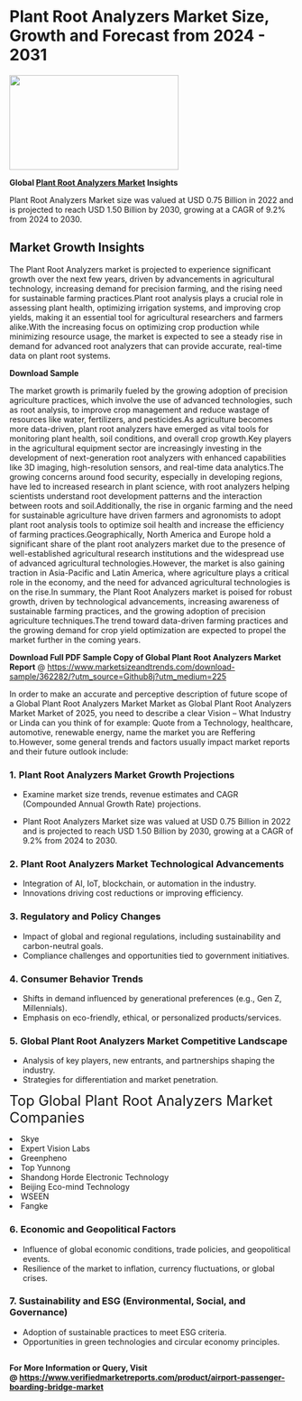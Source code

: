 <H1>Plant Root Analyzers Market Size, Growth and Forecast from 2024 - 2031</H1><img class="aligncenter size-medium wp-image-584254" src="https://thirdeyenews.in/wp-content/uploads/2024/09/Global-Market-Research-300x168.jpeg" alt="" width="300" height="168" /><p><strong>Global&nbsp;<a href="https://www.marketsizeandtrends.com/download-sample/362282/?utm_source=Github8j?utm_medium=225">Plant Root Analyzers Market</a> Insights</strong></p><p>Plant Root Analyzers Market size was valued at USD 0.75 Billion in 2022 and is projected to reach USD 1.50 Billion by 2030, growing at a CAGR of 9.2% from 2024 to 2030.</p><p><h2>Market Growth Insights</h2> <p>The Plant Root Analyzers market is projected to experience significant growth over the next few years, driven by advancements in agricultural technology, increasing demand for precision farming, and the rising need for sustainable farming practices.Plant root analysis plays a crucial role in assessing plant health, optimizing irrigation systems, and improving crop yields, making it an essential tool for agricultural researchers and farmers alike.With the increasing focus on optimizing crop production while minimizing resource usage, the market is expected to see a steady rise in demand for advanced root analyzers that can provide accurate, real-time data on plant root systems.</p> <p><strong>Download Sample</strong></p> <p>The market growth is primarily fueled by the growing adoption of precision agriculture practices, which involve the use of advanced technologies, such as root analysis, to improve crop management and reduce wastage of resources like water, fertilizers, and pesticides.As agriculture becomes more data-driven, plant root analyzers have emerged as vital tools for monitoring plant health, soil conditions, and overall crop growth.Key players in the agricultural equipment sector are increasingly investing in the development of next-generation root analyzers with enhanced capabilities like 3D imaging, high-resolution sensors, and real-time data analytics.The growing concerns around food security, especially in developing regions, have led to increased research in plant science, with root analyzers helping scientists understand root development patterns and the interaction between roots and soil.Additionally, the rise in organic farming and the need for sustainable agriculture have driven farmers and agronomists to adopt plant root analysis tools to optimize soil health and increase the efficiency of farming practices.Geographically, North America and Europe hold a significant share of the plant root analyzers market due to the presence of well-established agricultural research institutions and the widespread use of advanced agricultural technologies.However, the market is also gaining traction in Asia-Pacific and Latin America, where agriculture plays a critical role in the economy, and the need for advanced agricultural technologies is on the rise.In summary, the Plant Root Analyzers market is poised for robust growth, driven by technological advancements, increasing awareness of sustainable farming practices, and the growing adoption of precision agriculture techniques.The trend toward data-driven farming practices and the growing demand for crop yield optimization are expected to propel the market further in the coming years.</p> <p><span class=""><strong>Download Full PDF Sample Copy of Global Plant Root Analyzers Market Report</strong> @ <a href="https://www.marketsizeandtrends.com/download-sample/362282/?utm_source=Github8j?utm_medium=225" target="_blank">https://www.marketsizeandtrends.com/download-sample/362282/?utm_source=Github8j?utm_medium=225</a></span></p><p>In order to make an accurate and perceptive description of future scope of a Global&nbsp;Plant Root Analyzers Market Market as Global&nbsp;Plant Root Analyzers Market Market of 2025, you need to describe a clear Vision &ndash; What Industry or Linda can you think of for example: Quote from a Technology, healthcare, automotive, renewable energy, name the market you are Reffering to.However, some general trends and factors usually impact market reports and their future outlook include:</p><h3>1.&nbsp;<strong>Plant Root Analyzers Market Growth Projections</strong></h3><ul><li>Examine market size trends, revenue estimates and CAGR (Compounded Annual Growth Rate) projections.</li><li><p>Plant Root Analyzers Market size was valued at USD 0.75 Billion in 2022 and is projected to reach USD 1.50 Billion by 2030, growing at a CAGR of 9.2% from 2024 to 2030.</p></li></ul><h3>2.&nbsp;<strong>Plant Root Analyzers Market Technological Advancements</strong></h3><ul><li>Integration of AI, IoT, blockchain, or automation in the industry.</li><li>Innovations driving cost reductions or improving efficiency.</li></ul><h3>3.&nbsp;<strong>Regulatory and Policy Changes</strong></h3><ul><li>Impact of global and regional regulations, including sustainability and carbon-neutral goals.</li><li>Compliance challenges and opportunities tied to government initiatives.</li></ul><h3>4.&nbsp;<strong>Consumer Behavior Trends</strong></h3><ul><li>Shifts in demand influenced by generational preferences (e.g., Gen Z, Millennials).</li><li>Emphasis on eco-friendly, ethical, or personalized products/services.</li></ul><h3>5.&nbsp;<strong>Global Plant Root Analyzers Market Competitive Landscape</strong></h3><ul><li>Analysis of key players, new entrants, and partnerships shaping the industry.</li><li>Strategies for differentiation and market penetration.</li></ul><p data-pm-slice="1 1 []"><span style="color: inherit; font-family: inherit; font-size: 25px;">Top Global Plant Root Analyzers Market Companies</span></p><div class="" data-test-id=""><p><li>Skye</li><li> Expert Vision Labs</li><li> Greenpheno</li><li> Top Yunnong</li><li> Shandong Horde Electronic Technology</li><li> Beijing Eco-mind Technology</li><li> WSEEN</li><li> Fangke</li></p></div><h3>6.&nbsp;<strong>Economic and Geopolitical Factors</strong></h3><ul><li>Influence of global economic conditions, trade policies, and geopolitical events.</li><li>Resilience of the market to inflation, currency fluctuations, or global crises.</li></ul><h3>7.&nbsp;<strong>Sustainability and ESG (Environmental, Social, and Governance)</strong></h3><ul><li>Adoption of sustainable practices to meet ESG criteria.</li><li>Opportunities in green technologies and circular economy principles.</li></ul><h2><strong style="font-size: 14px;">For More Information or Query, Visit @&nbsp;</strong><a style="background-color: #ffffff; font-size: 14px;" href="https://www.marketsizeandtrends.com/report/plant-root-analyzers-market/" target="_blank">https://www.verifiedmarketreports.com/product/airport-passenger-boarding-bridge-market</a></h2>